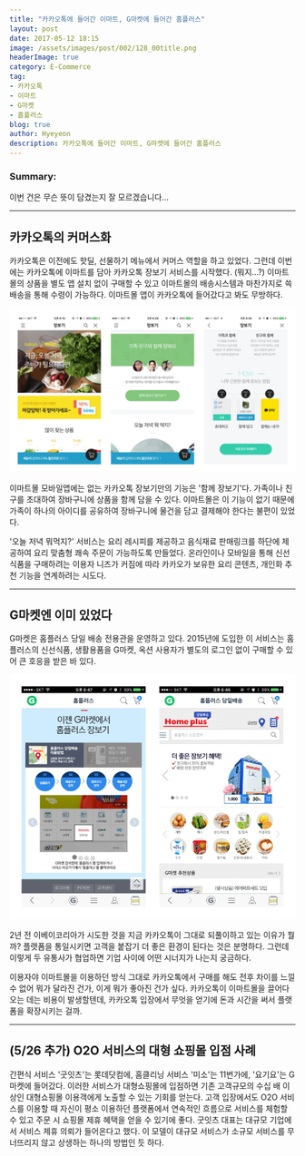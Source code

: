 ```yaml
---
title: "카카오톡에 들어간 이마트, G마켓에 들어간 홈플러스"
layout: post
date: 2017-05-12 18:15
image: /assets/images/post/002/128_00title.png
headerImage: true
category: E-Commerce
tag:
- 카카오톡
- 이마트
- G마켓
- 홈플러스
blog: true
author: Hyeyeon
description: 카카오톡에 들어간 이마트, G마켓에 들어간 홈플러스
---
```


### Summary:

이번 건은 무슨 뜻이 담겼는지 잘 모르겠습니다...

---

## 카카오톡의 커머스화

카카오톡은 이전에도 핫딜, 선물하기 메뉴에서 커머스 역할을 하고 있었다. 그런데 이번에는 카카오톡에 이마트를 담아 카카오톡 장보기 서비스를 시작했다. (뭐지...?) 이마트몰의 상품을 별도 앱 설치 없이 구매할 수 있고 이마트몰의 배송시스템과 마찬가지로 쓱배송을 통해 수령이 가능하다. 이마트몰 앱이 카카오톡에 들어갔다고 봐도 무방하다.

![pic1](/assets/images/post/002/128_01.png)
<br>

이마트몰 모바일앱에는 없는 카카오톡 장보기만의 기능은 '함께 장보기'다. 가족이나 친구를 초대하여 장바구니에 상품을 함께 담을 수 있다. 이마트몰은 이 기능이 없기 때문에 가족이 하나의 아이디를 공유하여 장바구니에 물건을 담고 결제해야 한다는 불편이 있었다.

'오늘 저녁 뭐먹지?' 서비스는 요리 레시피를 제공하고 음식재료 판매링크를 하단에 제공하여 요리 맞춤형 쾌속 주문이 가능하도록 만들었다. 온라인이나 모바일을 통해 신선식품을 구매하려는 이용자 니즈가 커짐에 따라 카카오가 보유한 요리 콘텐츠, 개인화 추천 기능을 연계하려는 시도다.

---

## G마켓엔 이미 있었다

G마켓은 홈플러스 당일 배송 전용관을 운영하고 있다. 2015년에 도입한 이 서비스는 홈플러스의 신선식품, 생활용품을 G마켓, 옥션 사용자가 별도의 로그인 없이 구매할 수 있어 큰 호응을 받은 바 있다.

![pic2](/assets/images/post/002/128_02.png)
<br>

2년 전 이베이코리아가 시도한 것을 지금 카카오톡이 그대로 되풀이하고 있는 이유가 뭘까? 플랫폼을 통일시키면 고객을 붙잡기 더 좋은 환경이 된다는 것은 분명하다. 그런데 이렇게 두 유통사가 협업하면 기업 사이에 어떤 시너지가 나는지 궁금하다.

이용자야 이마트몰을 이용하던 방식 그대로 카카오톡에서 구매를 해도 전후 차이를 느낄 수 없어 뭐가 달라진 건가, 이게 뭐가 좋아진 건가 싶다. 카카오톡이 이마트몰을 끌어다오는 데는 비용이 발생할텐데, 카카오톡 입장에서 무엇을 얻기에 돈과 시간을 써서 플랫폼을 확장시키는 걸까.

---

## (5/26 추가) O2O 서비스의 대형 쇼핑몰 입점 사례

간편식 서비스 '굿잇츠'는 롯데닷컴에, 홈클리닝 서비스 '미소'는 11번가에, '요기요'는 G마켓에 들어갔다. 이러한 서비스가 대형쇼핑몰에 입점하면 기존 고객규모의 수십 배 이상인 대형쇼핑몰 이용객에게 노출할 수 있는 기회를 얻는다. 고객 입장에서도 O2O 서비스를 이용할 때 자신이 평소 이용하던 플랫폼에서 연속적인 흐름으로 서비스를 체험할 수 있고 주문 시 쇼핑몰 제휴 혜택을 얻을 수 있기에 좋다. 굿잇츠 대표는 대규모 기업에서 서비스 제휴 의뢰가 들어온다고 했다. 이 모델이 대규모 서비스가 소규모 서비스를 무너뜨리지 않고 상생하는 하나의 방법인 듯 하다.
